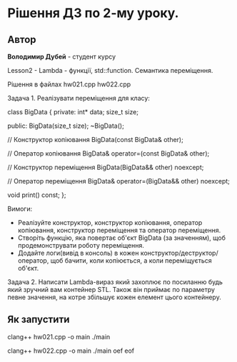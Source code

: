 # Рішення ДЗ по 2-му уроку.

## Автор
**Володимир Дубей** - студент курсу

Lesson2 - Lambda - функції, std::function. Семантика переміщення.

Рішення в файлах
hw021.cpp
hw022.cpp


Задача 1. Реалізувати переміщення для класу:

class BigData {
private:
int* data;
size_t size;

public:
BigData(size_t size);
~BigData();

// Конструктор копіювання
BigData(const BigData& other);

// Оператор копіювання
BigData& operator=(const BigData& other);

// Конструктор переміщення
BigData(BigData&& other) noexcept;

// Оператор переміщення
BigData& operator=(BigData&& other) noexcept;

void print() const;
};

Вимоги:
* Реалізуйте конструктор, конструктор копіювання, оператор копіювання, конструктор переміщення та оператор переміщення.
* Створіть функцію, яка повертає об'єкт BigData (за значенням), щоб продемонструвати роботу переміщення.
* Додайте логи(вивід в консоль) в кожен конструктор/деструктор/оператор, щоб бачити, коли копіюється, а коли переміщується об'єкт.

Задача 2. Написати Lambda-вираз який захоплює по посиланню будь який зручний вам контейнер STL. Також він приймає по параметру певне значення, на котре збільшує кожен елемент цього контейнеру.


## Як запустити

clang++ hw021.cpp -o main
./main

clang++ hw022.cpp -o main
./main
oef
eof
